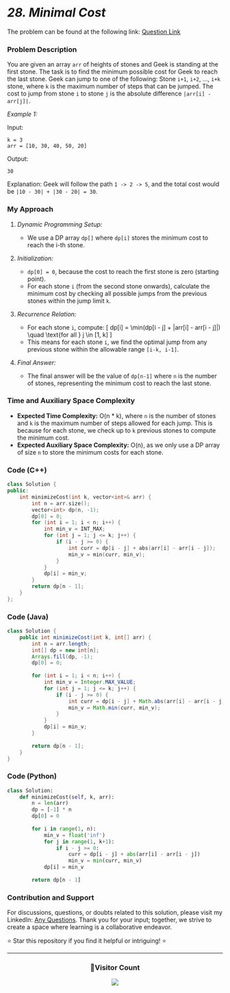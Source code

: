 # *28. Minimal Cost*

The problem can be found at the following link: [Question Link](https://www.geeksforgeeks.org/problems/minimal-cost/1)

### Problem Description

You are given an array `arr` of heights of stones and Geek is standing at the first stone. The task is to find the minimum possible cost for Geek to reach the last stone. Geek can jump to one of the following: Stone `i+1`, `i+2`, ..., `i+k` stone, where `k` is the maximum number of steps that can be jumped. The cost to jump from stone `i` to stone `j` is the absolute difference `|arr[i] - arr[j]|`.

*Example 1:*

Input:
```
k = 3
arr = [10, 30, 40, 50, 20]
```
Output:
```
30
```
Explanation: Geek will follow the path `1 -> 2 -> 5`, and the total cost would be `|10 - 30| + |30 - 20| = 30`.

### My Approach

1. *Dynamic Programming Setup:*
   - We use a DP array `dp[]` where `dp[i]` stores the minimum cost to reach the i-th stone.

2. *Initialization:*
   - `dp[0] = 0`, because the cost to reach the first stone is zero (starting point).
   - For each stone `i` (from the second stone onwards), calculate the minimum cost by checking all possible jumps from the previous stones within the jump limit `k`.

3. *Recurrence Relation:*
   - For each stone `i`, compute:
     \[
     dp[i] = \min(dp[i - j] + |arr[i] - arr[i - j]|) \quad \text{for all } j \in [1, k]
     \]
   - This means for each stone `i`, we find the optimal jump from any previous stone within the allowable range `[i-k, i-1]`.

4. *Final Answer:*
   - The final answer will be the value of `dp[n-1]` where `n` is the number of stones, representing the minimum cost to reach the last stone.

### Time and Auxiliary Space Complexity

- **Expected Time Complexity:** O(n \* k), where `n` is the number of stones and `k` is the maximum number of steps allowed for each jump. This is because for each stone, we check up to `k` previous stones to compute the minimum cost.
- **Expected Auxiliary Space Complexity:** O(n), as we only use a DP array of size `n` to store the minimum costs for each stone.

### Code (C++)

```cpp
class Solution {
public:
    int minimizeCost(int k, vector<int>& arr) {
        int n = arr.size();
        vector<int> dp(n, -1);
        dp[0] = 0;
        for (int i = 1; i < n; i++) {
            int min_v = INT_MAX;
            for (int j = 1; j <= k; j++) {
                if (i - j >= 0) {
                    int curr = dp[i - j] + abs(arr[i] - arr[i - j]);
                    min_v = min(curr, min_v);
                }
            }
            dp[i] = min_v;
        }
        return dp[n - 1];
    }
};
```

### Code (Java)

```java
class Solution {
    public int minimizeCost(int k, int[] arr) {
        int n = arr.length;
        int[] dp = new int[n];
        Arrays.fill(dp, -1);
        dp[0] = 0;
        
        for (int i = 1; i < n; i++) {
            int min_v = Integer.MAX_VALUE;
            for (int j = 1; j <= k; j++) {
                if (i - j >= 0) {
                    int curr = dp[i - j] + Math.abs(arr[i] - arr[i - j]);
                    min_v = Math.min(curr, min_v);
                }
            }
            dp[i] = min_v;
        }
        
        return dp[n - 1];
    }
}
```

### Code (Python)

```python
class Solution:
    def minimizeCost(self, k, arr):
        n = len(arr)
        dp = [-1] * n
        dp[0] = 0
        
        for i in range(1, n):
            min_v = float('inf')
            for j in range(1, k+1):
                if i - j >= 0:
                    curr = dp[i - j] + abs(arr[i] - arr[i - j])
                    min_v = min(curr, min_v)
            dp[i] = min_v
            
        return dp[n - 1]
```

### Contribution and Support

For discussions, questions, or doubts related to this solution, please visit my LinkedIn: [Any Questions](https://www.linkedin.com/in/het-patel-8b110525a/). Thank you for your input; together, we strive to create a space where learning is a collaborative endeavor.

⭐ Star this repository if you find it helpful or intriguing! ⭐

---
<div align=center>
  <h3><b>📍Visitor Count</b></h3>
</div>

<p align="center" >   
  <img src="https://profile-counter.glitch.me/Hunterdii/count.svg" />  
</p>

